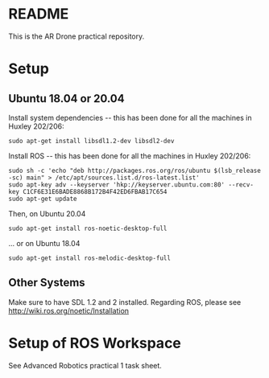 # README #

This is the AR Drone practical repository.

Setup
=====

Ubuntu 18.04 or 20.04
---------------------

Install system dependencies -- this has been done for all the machines in Huxley 202/206:

    sudo apt-get install libsdl1.2-dev libsdl2-dev

Install ROS -- this has been done for all the machines in Huxley 202/206:

    sudo sh -c 'echo "deb http://packages.ros.org/ros/ubuntu $(lsb_release -sc) main" > /etc/apt/sources.list.d/ros-latest.list'
    sudo apt-key adv --keyserver 'hkp://keyserver.ubuntu.com:80' --recv-key C1CF6E31E6BADE8868B172B4F42ED6FBAB17C654
    sudo apt-get update

Then, on Ubuntu 20.04

    sudo apt-get install ros-noetic-desktop-full

... or on Ubuntu 18.04

    sudo apt-get install ros-melodic-desktop-full

Other Systems
-------------

Make sure to have SDL 1.2 and 2 installed. Regarding ROS, please see http://wiki.ros.org/noetic/Installation
    

Setup of ROS Workspace
======================

See Advanced Robotics practical 1 task sheet.
    
